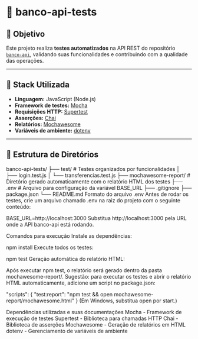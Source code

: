# 🧪 banco-api-tests

## 🎯 Objetivo

Este projeto realiza **testes automatizados** na API REST do repositório [`banco-api`](https://github.com/juliodelimas/banco-api), validando suas funcionalidades e contribuindo com a qualidade das operações.

---

## 🚀 Stack Utilizada

- **Linguagem:** JavaScript (Node.js)
- **Framework de testes:** [Mocha](https://mochajs.org/)
- **Requisições HTTP:** [Supertest](https://github.com/visionmedia/supertest)
- **Asserções:** [Chai](https://www.chaijs.com/)
- **Relatórios:** [Mochawesome](https://github.com/adamgruber/mochawesome)
- **Variáveis de ambiente:** [dotenv](https://github.com/motdotla/dotenv)

---

## 📁 Estrutura de Diretórios

banco-api-tests/
├── test/               # Testes organizados por funcionalidades
│   ├── login.test.js
│   └── transferencias.test.js
├── mochawesome-report/ # Diretório gerado automaticamente com o relatório HTML dos testes
├── .env                # Arquivo para configuração da variável BASE_URL
├── .gitignore
├── package.json
└── README.md
Formato do arquivo .env
Antes de rodar os testes, crie um arquivo chamado .env na raiz do projeto com o seguinte conteúdo:

BASE_URL=http://localhost:3000
Substitua http://localhost:3000 pela URL onde a API banco-api está rodando.

Comandos para execução
Instale as dependências:

npm install
Execute todos os testes:

npm test
Geração automática do relatório HTML:

Após executar npm test, o relatório será gerado dentro da pasta mochawesome-report/.
Sugestão: para executar os testes e abrir o relatório HTML automaticamente, adicione um script no package.json:

"scripts": {
  "test:report": "npm test && open mochawesome-report/mochawesome.html"
}
(Em Windows, substitua open por start.)

Dependências utilizadas e suas documentações
Mocha - Framework de execução de testes
Supertest - Biblioteca para chamadas HTTP
Chai - Biblioteca de asserções
Mochawesome - Geração de relatórios em HTML
dotenv - Gerenciamento de variáveis de ambiente
